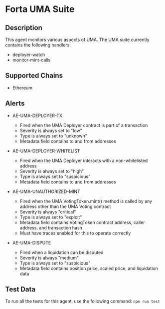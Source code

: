 # Forta UMA Suite

## Description

This agent monitors various aspects of UMA. The UMA suite currently contains
the following handlers:

- deployer-watch
- monitor-mint-calls

## Supported Chains

- Ethereum


## Alerts

- AE-UMA-DEPLOYER-TX
  - Fired when the UMA Deployer contract is part of a transaction
  - Severity is always set to "low"
  - Type is always set to "unknown"
  - Metadata field contains to and from addresses

- AE-UMA-DEPLOYER-WHITELIST
  - Fired when the UMA Deployer interacts with a non-whitelisted address
  - Severity is always set to "high"
  - Type is always set to "suspicious"
  - Metadata field contains to and from addresses

- AE-UMA-UNAUTHORIZED-MINT
  - Fired when the UMA VotingToken.mint() method is called by any address other than the UMA Voting contract
  - Severity is always "critical"
  - Type is always set to "exploit"
  - Metadata field contains VotingToken contract address, caller address, and transaction hash
  - Must have traces enabled for this to operate correctly

- AE-UMA-DISPUTE
  - Fired when a liquidation can be disputed
  - Severity is always "medium"
  - Type is always set to "suspicious"
  - Metadata field contains position price, scaled price, and liquidation data

## Test Data

To run all the tests for this agent, use the following command: `npm run test`
